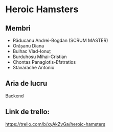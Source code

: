 ﻿Heroic Hamsters
======

## Membri
* Răducanu Andrei-Bogdan (SCRUM MASTER)
* Orășanu Diana
* Bulhac Vlad-Ionuț
* Burduhosu Mihai-Cristian
* Chontas Panagiotis-Efstratios
* Stavarache Antonio

## Aria de lucru 
Backend

## Link de trello:
https://trello.com/b/xyAkZvGa/heroic-hamsters